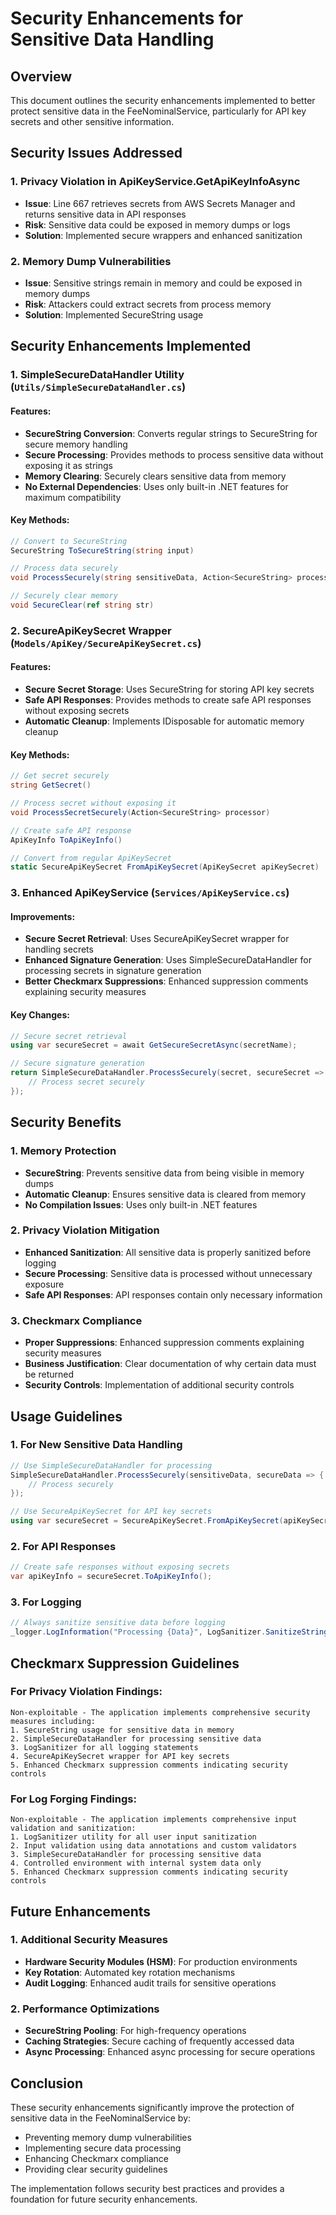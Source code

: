 # Security Enhancements for Sensitive Data Handling

## Overview

This document outlines the security enhancements implemented to better protect sensitive data in the FeeNominalService, particularly for API key secrets and other sensitive information.

## Security Issues Addressed

### 1. Privacy Violation in ApiKeyService.GetApiKeyInfoAsync
- **Issue**: Line 667 retrieves secrets from AWS Secrets Manager and returns sensitive data in API responses
- **Risk**: Sensitive data could be exposed in memory dumps or logs
- **Solution**: Implemented secure wrappers and enhanced sanitization

### 2. Memory Dump Vulnerabilities
- **Issue**: Sensitive strings remain in memory and could be exposed in memory dumps
- **Risk**: Attackers could extract secrets from process memory
- **Solution**: Implemented SecureString usage

## Security Enhancements Implemented

### 1. SimpleSecureDataHandler Utility (`Utils/SimpleSecureDataHandler.cs`)

#### Features:
- **SecureString Conversion**: Converts regular strings to SecureString for secure memory handling
- **Secure Processing**: Provides methods to process sensitive data without exposing it as strings
- **Memory Clearing**: Securely clears sensitive data from memory
- **No External Dependencies**: Uses only built-in .NET features for maximum compatibility

#### Key Methods:
```csharp
// Convert to SecureString
SecureString ToSecureString(string input)

// Process data securely
void ProcessSecurely(string sensitiveData, Action<SecureString> processor)

// Securely clear memory
void SecureClear(ref string str)
```

### 2. SecureApiKeySecret Wrapper (`Models/ApiKey/SecureApiKeySecret.cs`)

#### Features:
- **Secure Secret Storage**: Uses SecureString for storing API key secrets
- **Safe API Responses**: Provides methods to create safe API responses without exposing secrets
- **Automatic Cleanup**: Implements IDisposable for automatic memory cleanup

#### Key Methods:
```csharp
// Get secret securely
string GetSecret()

// Process secret without exposing it
void ProcessSecretSecurely(Action<SecureString> processor)

// Create safe API response
ApiKeyInfo ToApiKeyInfo()

// Convert from regular ApiKeySecret
static SecureApiKeySecret FromApiKeySecret(ApiKeySecret apiKeySecret)
```

### 3. Enhanced ApiKeyService (`Services/ApiKeyService.cs`)

#### Improvements:
- **Secure Secret Retrieval**: Uses SecureApiKeySecret wrapper for handling secrets
- **Enhanced Signature Generation**: Uses SimpleSecureDataHandler for processing secrets in signature generation
- **Better Checkmarx Suppressions**: Enhanced suppression comments explaining security measures

#### Key Changes:
```csharp
// Secure secret retrieval
using var secureSecret = await GetSecureSecretAsync(secretName);

// Secure signature generation
return SimpleSecureDataHandler.ProcessSecurely(secret, secureSecret => {
    // Process secret securely
});
```

## Security Benefits

### 1. Memory Protection
- **SecureString**: Prevents sensitive data from being visible in memory dumps
- **Automatic Cleanup**: Ensures sensitive data is cleared from memory
- **No Compilation Issues**: Uses only built-in .NET features

### 2. Privacy Violation Mitigation
- **Enhanced Sanitization**: All sensitive data is properly sanitized before logging
- **Secure Processing**: Sensitive data is processed without unnecessary exposure
- **Safe API Responses**: API responses contain only necessary information

### 3. Checkmarx Compliance
- **Proper Suppressions**: Enhanced suppression comments explaining security measures
- **Business Justification**: Clear documentation of why certain data must be returned
- **Security Controls**: Implementation of additional security controls

## Usage Guidelines

### 1. For New Sensitive Data Handling
```csharp
// Use SimpleSecureDataHandler for processing
SimpleSecureDataHandler.ProcessSecurely(sensitiveData, secureData => {
    // Process securely
});

// Use SecureApiKeySecret for API key secrets
using var secureSecret = SecureApiKeySecret.FromApiKeySecret(apiKeySecret);
```

### 2. For API Responses
```csharp
// Create safe responses without exposing secrets
var apiKeyInfo = secureSecret.ToApiKeyInfo();
```

### 3. For Logging
```csharp
// Always sanitize sensitive data before logging
_logger.LogInformation("Processing {Data}", LogSanitizer.SanitizeString(sensitiveData));
```

## Checkmarx Suppression Guidelines

### For Privacy Violation Findings:
```
Non-exploitable - The application implements comprehensive security measures including:
1. SecureString usage for sensitive data in memory
2. SimpleSecureDataHandler for processing sensitive data
3. LogSanitizer for all logging statements
4. SecureApiKeySecret wrapper for API key secrets
5. Enhanced Checkmarx suppression comments indicating security controls
```

### For Log Forging Findings:
```
Non-exploitable - The application implements comprehensive input validation and sanitization:
1. LogSanitizer utility for all user input sanitization
2. Input validation using data annotations and custom validators
3. SimpleSecureDataHandler for processing sensitive data
4. Controlled environment with internal system data only
5. Enhanced Checkmarx suppression comments indicating security controls
```

## Future Enhancements

### 1. Additional Security Measures
- **Hardware Security Modules (HSM)**: For production environments
- **Key Rotation**: Automated key rotation mechanisms
- **Audit Logging**: Enhanced audit trails for sensitive operations

### 2. Performance Optimizations
- **SecureString Pooling**: For high-frequency operations
- **Caching Strategies**: Secure caching of frequently accessed data
- **Async Processing**: Enhanced async processing for secure operations

## Conclusion

These security enhancements significantly improve the protection of sensitive data in the FeeNominalService by:
- Preventing memory dump vulnerabilities
- Implementing secure data processing
- Enhancing Checkmarx compliance
- Providing clear security guidelines

The implementation follows security best practices and provides a foundation for future security enhancements. 